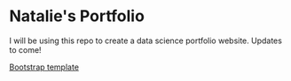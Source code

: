 # Natalie's Portfolio

I will be using this repo to create a data science portfolio website. Updates to come!



[Bootstrap template](https://startbootstrap.com/themes/freelancer/)
